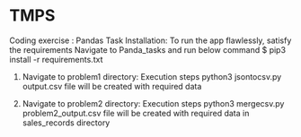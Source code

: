 # TMPS
Coding exercise : Pandas Task
Installation:
To run the app flawlessly, satisfy the requirements
    Navigate to Panda_tasks and run below command
    $ pip3 install -r requirements.txt
    
1. Navigate to problem1 directory: Execution steps
              python3 jsontocsv.py
   output.csv file will be created with required data
   
2. Navigate to problem2 directory: Execution steps
              python3 mergecsv.py
   problem2_output.csv file will be created with required data in sales_records directory
